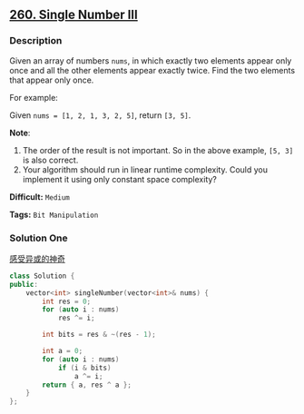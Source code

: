 ## [260. Single Number III](https://leetcode.com/problems/single-number-iii/description/)

### Description

Given an array of numbers `nums`, in which exactly two elements appear only once and all the other elements appear exactly twice. Find the two elements that appear only once.

For example:

Given `nums = [1, 2, 1, 3, 2, 5]`, return `[3, 5]`.

**Note**:

1. The order of the result is not important. So in the above example, `[5, 3]` is also correct.
2. Your algorithm should run in linear runtime complexity. Could you implement it using only constant space complexity?

**Difficult:** `Medium`

**Tags:** `Bit Manipulation`

### Solution One

[感受异或的神奇](https://www.lijinma.com/blog/2014/05/29/amazing-xor/)

```c++
class Solution {
public:
    vector<int> singleNumber(vector<int>& nums) {
        int res = 0;
        for (auto i : nums)
            res ^= i;

        int bits = res & ~(res - 1);

        int a = 0;
        for (auto i : nums)
            if (i & bits)
                a ^= i;
        return { a, res ^ a };
    }
};
```
